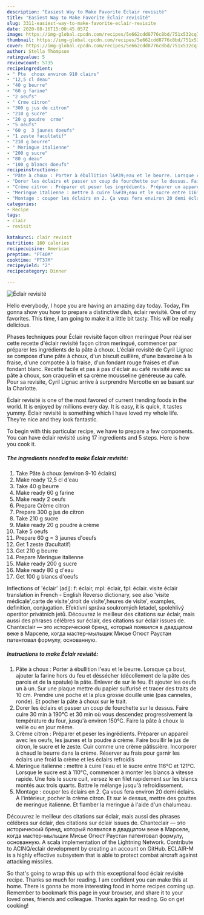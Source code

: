 ```yaml
---
description: "Easiest Way to Make Favorite Éclair revisité"
title: "Easiest Way to Make Favorite Éclair revisité"
slug: 3311-easiest-way-to-make-favorite-eclair-revisite
date: 2020-08-16T15:00:45.057Z
image: https://img-global.cpcdn.com/recipes/5e662cdd8776c8bd/751x532cq70/eclair-revisite-photo-principale-de-la-recette.jpg
thumbnail: https://img-global.cpcdn.com/recipes/5e662cdd8776c8bd/751x532cq70/eclair-revisite-photo-principale-de-la-recette.jpg
cover: https://img-global.cpcdn.com/recipes/5e662cdd8776c8bd/751x532cq70/eclair-revisite-photo-principale-de-la-recette.jpg
author: Stella Thompson
ratingvalue: 5
reviewcount: 5735
recipeingredient:
- " Pte  choux environ 910 clairs"
- "12,5 cl deau"
- "40 g beurre"
- "60 g farine"
- "2 oeufs"
- " Crme citron"
- "300 g jus de citron"
- "210 g sucre"
- "20 g poudre  crme"
- "5 oeufs"
- "60 g  3 jaunes doeufs"
- "1 zeste facultatif"
- "210 g beurre"
- " Meringue italienne"
- "200 g sucre"
- "80 g deau"
- "100 g blancs doeufs"
recipeinstructions:
- "Pâte à choux : Porter à ébullition l&#39;eau et le beurre. Lorsque ça bout, ajouter la farine hors du feu et déssécher (décollement de la pâte des parois et de la spatule) la pâte. Enlever de sur le feu. Et ajouter les oeufs un à un. Sur une plaque mettre du papier sulfurisé et tracer des traits de 10 cm. Prendre une poche et la plus grosse douille unie (pas canneles, ronde). Et pocher la pâte à choux sur le trait."
- "Dorer les éclairs et passer un coup de fourchette sur le dessus. Faire cuire 30 min à 190°C et 30 min où vous descendez progressivement la température du four, jusqu&#39;à environ 150°C. Faire la pâte à choux la veille ou en jour même."
- "Crème citron : Préparer et peser les ingrédients. Préparer un appareil avec les oeufs, les jaunes et la poudre à crème. Faire bouillir le jus de citron, le sucre et le zeste. Cuir comme une crème pâtissière. Incorporer à chaud le beurre dans la crème. Réserver au frais pour garnir les éclairs une froid la crème et les éclairs refroidis"
- "Meringue italienne : mettre à cuire l&#39;eau et le sucre entre 116℃ et 121℃. Lorsque le sucre est à 110℃, commencer à monter les blancs à vitesse rapide. Une fois le sucre cuit, versez le en filet rapidement sur les blancs montés aux trois quarts. Battre le mélange jusqu&#39;à refroidissement."
- "Montage : couper les éclairs en 2. Ça vous fera environ 20 demi éclairs. À l&#39;intérieur, pocher la crème citron. Et sur le dessus, mettre des gouttes de meringue italienne. Et flamber la meringue à l&#39;aide d&#39;un chalumeau."
categories:
- Recipe
tags:
- clair
- revisit

katakunci: clair revisit 
nutrition: 160 calories
recipecuisine: American
preptime: "PT40M"
cooktime: "PT37M"
recipeyield: "2"
recipecategory: Dinner

---
```



![Éclair revisité](https://img-global.cpcdn.com/recipes/5e662cdd8776c8bd/751x532cq70/eclair-revisite-photo-principale-de-la-recette.jpg)

Hello everybody, I hope you are having an amazing day today. Today, I'm gonna show you how to prepare a distinctive dish, éclair revisité. One of my favorites. This time, I am going to make it a little bit tasty. This will be really delicious.

Phases techniques pour Éclair revisité façon citron meringué Pour réaliser cette recette d&#39;éclair revisité façon citron meringué, commencer par préparer les ingrédients de la pâte à choux. L&#39;éclair revisité de Cyril Lignac se compose d&#39;une pâte à choux, d&#39;un biscuit cuillère, d&#39;une bavaroise à la fraise, d&#39;une compotée à la fraise, d&#39;un fondant rouge fraises et d&#39;un fondant blanc. Recette facile et pas à pas d&#39;éclair au café revisité avec sa pâte à choux, son craquelin et sa crème mousseline généreuse au café. Pour sa revisite, Cyril Lignac arrive à surprendre Mercotte en se basant sur la Charlotte.

Éclair revisité is one of the most favored of current trending foods in the world. It is enjoyed by millions every day. It is easy, it is quick, it tastes yummy. Éclair revisité is something which I have loved my whole life. They're nice and they look fantastic.


To begin with this particular recipe, we have to prepare a few components. You can have éclair revisité using 17 ingredients and 5 steps. Here is how you cook it.

<!--inarticleads1-->

##### The ingredients needed to make Éclair revisité:

1. Take  Pâte à choux (environ 9-10 éclairs)
1. Make ready 12,5 cl d&#39;eau
1. Take 40 g beurre
1. Make ready 60 g farine
1. Make ready 2 oeufs
1. Prepare  Crème citron
1. Prepare 300 g jus de citron
1. Take 210 g sucre
1. Make ready 20 g poudre à crème
1. Take 5 oeufs
1. Prepare 60 g = 3 jaunes d&#39;oeufs
1. Get 1 zeste (facultatif)
1. Get 210 g beurre
1. Prepare  Meringue italienne
1. Make ready 200 g sucre
1. Make ready 80 g d&#39;eau
1. Get 100 g blancs d&#39;oeufs


Inflections of &#39;éclair&#39; (adj): f: éclair, mpl: éclair, fpl: éclair. visite éclair translation in French - English Reverso dictionary, see also &#39;visite médicale&#39;,carte de visite&#39;,droit de visite&#39;,heures de visite&#39;, examples, definition, conjugation. Efektivní správa soukromých letadel, spolehlivý operátor privátních jetů. Découvrez le meilleur des citations sur éclair, mais aussi des phrases célébres sur éclair, des citations sur éclair issues de. Chanteclair — это исторический бренд, который появился в двадцатом веке в Марселе, когда мастер-мыльщик Мисье Огюст Раустан патентовал формулу, основанную. 

<!--inarticleads2-->

##### Instructions to make Éclair revisité:

1. Pâte à choux : Porter à ébullition l&#39;eau et le beurre. Lorsque ça bout, ajouter la farine hors du feu et déssécher (décollement de la pâte des parois et de la spatule) la pâte. Enlever de sur le feu. Et ajouter les oeufs un à un. Sur une plaque mettre du papier sulfurisé et tracer des traits de 10 cm. Prendre une poche et la plus grosse douille unie (pas canneles, ronde). Et pocher la pâte à choux sur le trait.
1. Dorer les éclairs et passer un coup de fourchette sur le dessus. Faire cuire 30 min à 190°C et 30 min où vous descendez progressivement la température du four, jusqu&#39;à environ 150°C. Faire la pâte à choux la veille ou en jour même.
1. Crème citron : Préparer et peser les ingrédients. Préparer un appareil avec les oeufs, les jaunes et la poudre à crème. Faire bouillir le jus de citron, le sucre et le zeste. Cuir comme une crème pâtissière. Incorporer à chaud le beurre dans la crème. Réserver au frais pour garnir les éclairs une froid la crème et les éclairs refroidis
1. Meringue italienne : mettre à cuire l&#39;eau et le sucre entre 116℃ et 121℃. Lorsque le sucre est à 110℃, commencer à monter les blancs à vitesse rapide. Une fois le sucre cuit, versez le en filet rapidement sur les blancs montés aux trois quarts. Battre le mélange jusqu&#39;à refroidissement.
1. Montage : couper les éclairs en 2. Ça vous fera environ 20 demi éclairs. À l&#39;intérieur, pocher la crème citron. Et sur le dessus, mettre des gouttes de meringue italienne. Et flamber la meringue à l&#39;aide d&#39;un chalumeau.


Découvrez le meilleur des citations sur éclair, mais aussi des phrases célébres sur éclair, des citations sur éclair issues de. Chanteclair — это исторический бренд, который появился в двадцатом веке в Марселе, когда мастер-мыльщик Мисье Огюст Раустан патентовал формулу, основанную. A scala implementation of the Lightning Network. Contribute to ACINQ/eclair development by creating an account on GitHub. ECLAIR-M is a highly effective subsystem that is able to protect combat aircraft against attacking missiles. 

So that's going to wrap this up with this exceptional food éclair revisité recipe. Thanks so much for reading. I am confident you can make this at home. There is gonna be more interesting food in home recipes coming up. Remember to bookmark this page in your browser, and share it to your loved ones, friends and colleague. Thanks again for reading. Go on get cooking!
